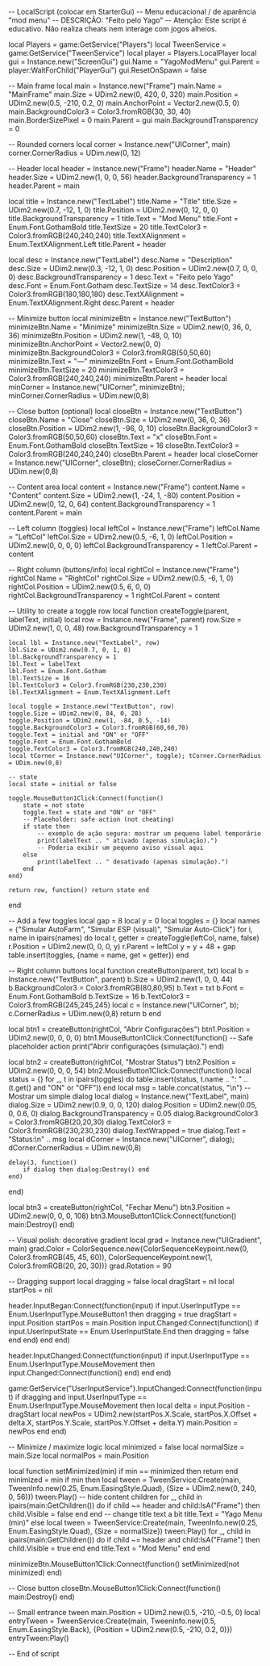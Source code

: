 -- LocalScript (colocar em StarterGui)
-- Menu educacional / de aparência "mod menu"
-- DESCRIÇÃO: "Feito pelo Yago"
-- Atenção: Este script é educativo. Não realiza cheats nem interage com jogos alheios.

local Players = game:GetService("Players")
local TweenService = game:GetService("TweenService")
local player = Players.LocalPlayer
local gui = Instance.new("ScreenGui")
gui.Name = "YagoModMenu"
gui.Parent = player:WaitForChild("PlayerGui")
gui.ResetOnSpawn = false

-- Main frame
local main = Instance.new("Frame")
main.Name = "MainFrame"
main.Size = UDim2.new(0, 420, 0, 320)
main.Position = UDim2.new(0.5, -210, 0.2, 0)
main.AnchorPoint = Vector2.new(0.5, 0)
main.BackgroundColor3 = Color3.fromRGB(30, 30, 40)
main.BorderSizePixel = 0
main.Parent = gui
main.BackgroundTransparency = 0

-- Rounded corners
local corner = Instance.new("UICorner", main)
corner.CornerRadius = UDim.new(0, 12)

-- Header
local header = Instance.new("Frame")
header.Name = "Header"
header.Size = UDim2.new(1, 0, 0, 56)
header.BackgroundTransparency = 1
header.Parent = main

local title = Instance.new("TextLabel")
title.Name = "Title"
title.Size = UDim2.new(0.7, -12, 1, 0)
title.Position = UDim2.new(0, 12, 0, 0)
title.BackgroundTransparency = 1
title.Text = "Mod Menu"
title.Font = Enum.Font.GothamBold
title.TextSize = 20
title.TextColor3 = Color3.fromRGB(240,240,240)
title.TextXAlignment = Enum.TextXAlignment.Left
title.Parent = header

local desc = Instance.new("TextLabel")
desc.Name = "Description"
desc.Size = UDim2.new(0.3, -12, 1, 0)
desc.Position = UDim2.new(0.7, 0, 0, 0)
desc.BackgroundTransparency = 1
desc.Text = "Feito pelo Yago"
desc.Font = Enum.Font.Gotham
desc.TextSize = 14
desc.TextColor3 = Color3.fromRGB(180,180,180)
desc.TextXAlignment = Enum.TextXAlignment.Right
desc.Parent = header

-- Minimize button
local minimizeBtn = Instance.new("TextButton")
minimizeBtn.Name = "Minimize"
minimizeBtn.Size = UDim2.new(0, 36, 0, 36)
minimizeBtn.Position = UDim2.new(1, -48, 0, 10)
minimizeBtn.AnchorPoint = Vector2.new(0, 0)
minimizeBtn.BackgroundColor3 = Color3.fromRGB(50,50,60)
minimizeBtn.Text = "—"
minimizeBtn.Font = Enum.Font.GothamBold
minimizeBtn.TextSize = 20
minimizeBtn.TextColor3 = Color3.fromRGB(240,240,240)
minimizeBtn.Parent = header
local minCorner = Instance.new("UICorner", minimizeBtn); minCorner.CornerRadius = UDim.new(0,8)

-- Close button (optional)
local closeBtn = Instance.new("TextButton")
closeBtn.Name = "Close"
closeBtn.Size = UDim2.new(0, 36, 0, 36)
closeBtn.Position = UDim2.new(1, -96, 0, 10)
closeBtn.BackgroundColor3 = Color3.fromRGB(50,50,60)
closeBtn.Text = "x"
closeBtn.Font = Enum.Font.GothamBold
closeBtn.TextSize = 16
closeBtn.TextColor3 = Color3.fromRGB(240,240,240)
closeBtn.Parent = header
local closeCorner = Instance.new("UICorner", closeBtn); closeCorner.CornerRadius = UDim.new(0,8)

-- Content area
local content = Instance.new("Frame")
content.Name = "Content"
content.Size = UDim2.new(1, -24, 1, -80)
content.Position = UDim2.new(0, 12, 0, 64)
content.BackgroundTransparency = 1
content.Parent = main

-- Left column (toggles)
local leftCol = Instance.new("Frame")
leftCol.Name = "LeftCol"
leftCol.Size = UDim2.new(0.5, -6, 1, 0)
leftCol.Position = UDim2.new(0, 0, 0, 0)
leftCol.BackgroundTransparency = 1
leftCol.Parent = content

-- Right column (buttons/info)
local rightCol = Instance.new("Frame")
rightCol.Name = "RightCol"
rightCol.Size = UDim2.new(0.5, -6, 1, 0)
rightCol.Position = UDim2.new(0.5, 6, 0, 0)
rightCol.BackgroundTransparency = 1
rightCol.Parent = content

-- Utility to create a toggle row
local function createToggle(parent, labelText, initial)
	local row = Instance.new("Frame", parent)
	row.Size = UDim2.new(1, 0, 0, 48)
	row.BackgroundTransparency = 1

	local lbl = Instance.new("TextLabel", row)
	lbl.Size = UDim2.new(0.7, 0, 1, 0)
	lbl.BackgroundTransparency = 1
	lbl.Text = labelText
	lbl.Font = Enum.Font.Gotham
	lbl.TextSize = 16
	lbl.TextColor3 = Color3.fromRGB(230,230,230)
	lbl.TextXAlignment = Enum.TextXAlignment.Left

	local toggle = Instance.new("TextButton", row)
	toggle.Size = UDim2.new(0, 84, 0, 28)
	toggle.Position = UDim2.new(1, -84, 0.5, -14)
	toggle.BackgroundColor3 = Color3.fromRGB(60,60,70)
	toggle.Text = initial and "ON" or "OFF"
	toggle.Font = Enum.Font.GothamBold
	toggle.TextColor3 = Color3.fromRGB(240,240,240)
	local tCorner = Instance.new("UICorner", toggle); tCorner.CornerRadius = UDim.new(0,8)

	-- state
	local state = initial or false

	toggle.MouseButton1Click:Connect(function()
		state = not state
		toggle.Text = state and "ON" or "OFF"
		-- Placeholder: safe action (not cheating)
		if state then
			-- exemplo de ação segura: mostrar um pequeno label temporário
			print(labelText .. " ativado (apenas simulação).")
			-- Poderia exibir um pequeno aviso visual aqui
		else
			print(labelText .. " desativado (apenas simulação).")
		end
	end)

	return row, function() return state end
end

-- Add a few toggles
local gap = 8
local y = 0
local toggles = {}
local names = {"Simular AutoFarm", "Simular ESP (visual)", "Simular Auto-Click"}
for i, name in ipairs(names) do
	local r, getter = createToggle(leftCol, name, false)
	r.Position = UDim2.new(0, 0, 0, y)
	r.Parent = leftCol
	y = y + 48 + gap
	table.insert(toggles, {name = name, get = getter})
end

-- Right column buttons
local function createButton(parent, txt)
	local b = Instance.new("TextButton", parent)
	b.Size = UDim2.new(1, 0, 0, 44)
	b.BackgroundColor3 = Color3.fromRGB(80,80,95)
	b.Text = txt
	b.Font = Enum.Font.GothamBold
	b.TextSize = 16
	b.TextColor3 = Color3.fromRGB(245,245,245)
	local c = Instance.new("UICorner", b); c.CornerRadius = UDim.new(0,8)
	return b
end

local btn1 = createButton(rightCol, "Abrir Configurações")
btn1.Position = UDim2.new(0, 0, 0, 0)
btn1.MouseButton1Click:Connect(function()
	-- Safe placeholder action
	print("Abrir configurações (simulação).")
end)

local btn2 = createButton(rightCol, "Mostrar Status")
btn2.Position = UDim2.new(0, 0, 0, 54)
btn2.MouseButton1Click:Connect(function()
	local status = {}
	for _, t in ipairs(toggles) do
		table.insert(status, t.name .. ": " .. (t.get() and "ON" or "OFF"))
	end
	local msg = table.concat(status, "\n")
	-- Mostrar um simple dialog
	local dialog = Instance.new("TextLabel", main)
	dialog.Size = UDim2.new(0.9, 0, 0, 120)
	dialog.Position = UDim2.new(0.05, 0, 0.6, 0)
	dialog.BackgroundTransparency = 0.05
	dialog.BackgroundColor3 = Color3.fromRGB(20,20,30)
	dialog.TextColor3 = Color3.fromRGB(230,230,230)
	dialog.TextWrapped = true
	dialog.Text = "Status:\n" .. msg
	local dCorner = Instance.new("UICorner", dialog); dCorner.CornerRadius = UDim.new(0,8)
	
	delay(3, function() 
		if dialog then dialog:Destroy() end
	end)
end)

local btn3 = createButton(rightCol, "Fechar Menu")
btn3.Position = UDim2.new(0, 0, 0, 108)
btn3.MouseButton1Click:Connect(function()
	main:Destroy()
end)

-- Visual polish: decorative gradient
local grad = Instance.new("UIGradient", main)
grad.Color = ColorSequence.new{ColorSequenceKeypoint.new(0, Color3.fromRGB(45, 45, 60)), ColorSequenceKeypoint.new(1, Color3.fromRGB(20, 20, 30))}
grad.Rotation = 90

-- Dragging support
local dragging = false
local dragStart = nil
local startPos = nil

header.InputBegan:Connect(function(input)
	if input.UserInputType == Enum.UserInputType.MouseButton1 then
		dragging = true
		dragStart = input.Position
		startPos = main.Position
		input.Changed:Connect(function()
			if input.UserInputState == Enum.UserInputState.End then
				dragging = false
			end
		end)
	end
end)

header.InputChanged:Connect(function(input)
	if input.UserInputType == Enum.UserInputType.MouseMovement then
		input.Changed:Connect(function() end)
	end
end)

game:GetService("UserInputService").InputChanged:Connect(function(input)
	if dragging and input.UserInputType == Enum.UserInputType.MouseMovement then
		local delta = input.Position - dragStart
		local newPos = UDim2.new(startPos.X.Scale, startPos.X.Offset + delta.X, startPos.Y.Scale, startPos.Y.Offset + delta.Y)
		main.Position = newPos
	end
end)

-- Minimize / maximize logic
local minimized = false
local normalSize = main.Size
local normalPos = main.Position

local function setMinimized(min)
	if min == minimized then return end
	minimized = min
	if min then
		local tween = TweenService:Create(main, TweenInfo.new(0.25, Enum.EasingStyle.Quad), {Size = UDim2.new(0, 240, 0, 56)})
		tween:Play()
		-- hide content children
		for _, child in ipairs(main:GetChildren()) do
			if child ~= header and child:IsA("Frame") then
				child.Visible = false
			end
		end
		-- change title text a bit
		title.Text = "Yago Menu (min)"
	else
		local tween = TweenService:Create(main, TweenInfo.new(0.25, Enum.EasingStyle.Quad), {Size = normalSize})
		tween:Play()
		for _, child in ipairs(main:GetChildren()) do
			if child ~= header and child:IsA("Frame") then
				child.Visible = true
			end
		end
		title.Text = "Mod Menu"
	end
end

minimizeBtn.MouseButton1Click:Connect(function()
	setMinimized(not minimized)
end)

-- Close button
closeBtn.MouseButton1Click:Connect(function()
	main:Destroy()
end)

-- Small entrance tween
main.Position = UDim2.new(0.5, -210, -0.5, 0)
local entryTween = TweenService:Create(main, TweenInfo.new(0.5, Enum.EasingStyle.Back), {Position = UDim2.new(0.5, -210, 0.2, 0)})
entryTween:Play()

-- End of script
